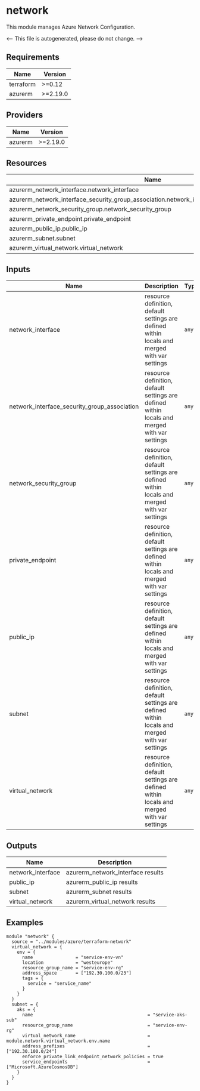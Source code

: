 

<!-- BEGIN_TF_DOCS -->
# network

This module manages Azure Network Configuration.

<-- This file is autogenerated, please do not change. -->

## Requirements

| Name | Version |
|------|---------|
| terraform | >=0.12 |
| azurerm | >=2.19.0 |

## Providers

| Name | Version |
|------|---------|
| azurerm | >=2.19.0 |

## Resources

| Name | Type |
|------|------|
| azurerm_network_interface.network_interface | resource |
| azurerm_network_interface_security_group_association.network_interface_security_group_association | resource |
| azurerm_network_security_group.network_security_group | resource |
| azurerm_private_endpoint.private_endpoint | resource |
| azurerm_public_ip.public_ip | resource |
| azurerm_subnet.subnet | resource |
| azurerm_virtual_network.virtual_network | resource |

## Inputs

| Name | Description | Type | Default | Required |
|------|-------------|------|---------|:--------:|
| network_interface | resource definition, default settings are defined within locals and merged with var settings | `any` | `{}` | no |
| network_interface_security_group_association | resource definition, default settings are defined within locals and merged with var settings | `any` | `{}` | no |
| network_security_group | resource definition, default settings are defined within locals and merged with var settings | `any` | `{}` | no |
| private_endpoint | resource definition, default settings are defined within locals and merged with var settings | `any` | `{}` | no |
| public_ip | resource definition, default settings are defined within locals and merged with var settings | `any` | `{}` | no |
| subnet | resource definition, default settings are defined within locals and merged with var settings | `any` | `{}` | no |
| virtual_network | resource definition, default settings are defined within locals and merged with var settings | `any` | `{}` | no |

## Outputs

| Name | Description |
|------|-------------|
| network_interface | azurerm_network_interface results |
| public_ip | azurerm_public_ip results |
| subnet | azurerm_subnet results |
| virtual_network | azurerm_virtual_network results |

## Examples

```hcl
module "network" {
  source = "../modules/azure/terraform-network"
  virtual_network = {
    env = {
      name                = "service-env-vn"
      location            = "westeurope"
      resource_group_name = "service-env-rg"
      address_space       = ["192.30.100.0/23"]
      tags = {
        service = "service_name"
      }
    }
  }
  subnet = {
    aks = {
      name                                           = "service-aks-sub"
      resource_group_name                            = "service-env-rg"
      virtual_network_name                           = module.network.virtual_network.env.name
      address_prefixes                               = ["192.30.100.0/24"]
      enforce_private_link_endpoint_network_policies = true
      service_endpoints                              = ["Microsoft.AzureCosmosDB"]
    }
  }
}
```
<!-- END_TF_DOCS -->